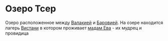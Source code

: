# Озеро Тсер

Озеро расположенное между [Валакией](./valakhi.md) и [Баровией](./barovia_city.md). На озере находится лагерь [Вистани](../orgs/vistani.md) в котором проживает [мадам Ева](../npcs/eva.md) - их мудрец и провидица